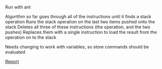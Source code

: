 
Run with ant

Algorithm so far goes through all of the instructions until it finds a stack operation
Runs the stack operation on the last two items pushed onto the stack
Deletes all three of these instructions (the operation, and the two pushes)
Replaces them with a single instruction to load the result from the operation on to the stack

Needs changing to work with variables, so store commands should be evaluated


[Report](https://docs.google.com/document/d/1hP3xwZxlerLekyve4oXTICLfntS4zdnKbgMzAU1h0Uw/edit?usp=sharing)
